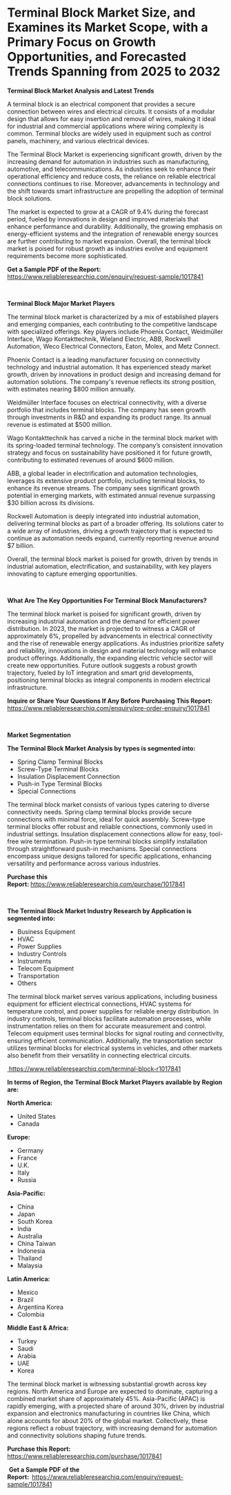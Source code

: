 <p><h1>Terminal Block Market Size, and Examines its Market Scope, with a Primary Focus on Growth Opportunities, and Forecasted Trends Spanning from 2025 to 2032</h1></p><p><strong>Terminal Block Market Analysis and Latest Trends</strong></p>
<p><p>A terminal block is an electrical component that provides a secure connection between wires and electrical circuits. It consists of a modular design that allows for easy insertion and removal of wires, making it ideal for industrial and commercial applications where wiring complexity is common. Terminal blocks are widely used in equipment such as control panels, machinery, and various electrical devices.</p><p>The Terminal Block Market is experiencing significant growth, driven by the increasing demand for automation in industries such as manufacturing, automotive, and telecommunications. As industries seek to enhance their operational efficiency and reduce costs, the reliance on reliable electrical connections continues to rise. Moreover, advancements in technology and the shift towards smart infrastructure are propelling the adoption of terminal block solutions.</p><p>The market is expected to grow at a CAGR of 9.4% during the forecast period, fueled by innovations in design and improved materials that enhance performance and durability. Additionally, the growing emphasis on energy-efficient systems and the integration of renewable energy sources are further contributing to market expansion. Overall, the terminal block market is poised for robust growth as industries evolve and equipment requirements become more sophisticated.</p></p>
<p><strong>Get a Sample PDF of the Report:&nbsp;</strong> <a href="https://www.reliableresearchiq.com/enquiry/request-sample/1017841?utm_campaign=3166&utm_medium=2&utm_source=Github&utm_content=ia&utm_term=17042025&utm_id=terminal-block">https://www.reliableresearchiq.com/enquiry/request-sample/1017841</a></p>
<p>&nbsp;</p>
<p><strong>Terminal Block Major Market Players</strong></p>
<p><p>The terminal block market is characterized by a mix of established players and emerging companies, each contributing to the competitive landscape with specialized offerings. Key players include Phoenix Contact, Weidmüller Interface, Wago Kontakttechnik, Wieland Electric, ABB, Rockwell Automation, Weco Electrical Connectors, Eaton, Molex, and Metz Connect.</p><p>Phoenix Contact is a leading manufacturer focusing on connectivity technology and industrial automation. It has experienced steady market growth, driven by innovations in product design and increasing demand for automation solutions. The company's revenue reflects its strong position, with estimates nearing $800 million annually.</p><p>Weidmüller Interface focuses on electrical connectivity, with a diverse portfolio that includes terminal blocks. The company has seen growth through investments in R&D and expanding its product range. Its annual revenue is estimated at $500 million.</p><p>Wago Kontakttechnik has carved a niche in the terminal block market with its spring-loaded terminal technology. The company’s consistent innovation strategy and focus on sustainability have positioned it for future growth, contributing to estimated revenues of around $600 million.</p><p>ABB, a global leader in electrification and automation technologies, leverages its extensive product portfolio, including terminal blocks, to enhance its revenue streams. The company sees significant growth potential in emerging markets, with estimated annual revenue surpassing $30 billion across its divisions.</p><p>Rockwell Automation is deeply integrated into industrial automation, delivering terminal blocks as part of a broader offering. Its solutions cater to a wide array of industries, driving a growth trajectory that is expected to continue as automation needs expand, currently reporting revenue around $7 billion.</p><p>Overall, the terminal block market is poised for growth, driven by trends in industrial automation, electrification, and sustainability, with key players innovating to capture emerging opportunities.</p></p>
<p>&nbsp;</p>
<p><strong>What Are The Key Opportunities For Terminal Block Manufacturers?</strong></p>
<p><p>The terminal block market is poised for significant growth, driven by increasing industrial automation and the demand for efficient power distribution. In 2023, the market is projected to witness a CAGR of approximately 6%, propelled by advancements in electrical connectivity and the rise of renewable energy applications. As industries prioritize safety and reliability, innovations in design and material technology will enhance product offerings. Additionally, the expanding electric vehicle sector will create new opportunities. Future outlook suggests a robust growth trajectory, fueled by IoT integration and smart grid developments, positioning terminal blocks as integral components in modern electrical infrastructure.</p></p>
<p><strong>Inquire or Share Your Questions If Any Before Purchasing This Report:</strong> <a href="https://www.reliableresearchiq.com/enquiry/pre-order-enquiry/1017841?utm_campaign=3166&utm_medium=2&utm_source=Github&utm_content=ia&utm_term=17042025&utm_id=terminal-block">https://www.reliableresearchiq.com/enquiry/pre-order-enquiry/1017841</a></p>
<p>&nbsp;</p>
<p><strong>Market Segmentation</strong></p>
<p><strong>The Terminal Block Market Analysis by types is segmented into:</strong></p>
<p><ul><li>Spring Clamp Terminal Blocks</li><li>Screw-Type Terminal Blocks</li><li>Insulation Displacement Connection</li><li>Push-in Type Terminal Blocks</li><li>Special Connections</li></ul></p>
<p><p>The terminal block market consists of various types catering to diverse connectivity needs. Spring clamp terminal blocks provide secure connections with minimal force, ideal for quick assembly. Screw-type terminal blocks offer robust and reliable connections, commonly used in industrial settings. Insulation displacement connections allow for easy, tool-free wire termination. Push-in type terminal blocks simplify installation through straightforward push-in mechanisms. Special connections encompass unique designs tailored for specific applications, enhancing versatility and performance across various industries.</p></p>
<p><strong>Purchase this Report:&nbsp;</strong><a href="https://www.reliableresearchiq.com/purchase/1017841?utm_campaign=3166&utm_medium=2&utm_source=Github&utm_content=ia&utm_term=17042025&utm_id=terminal-block">https://www.reliableresearchiq.com/purchase/1017841</a></p>
<p>&nbsp;</p>
<p><strong>The Terminal Block Market Industry Research by Application is segmented into:</strong></p>
<p><ul><li>Business Equipment</li><li>HVAC</li><li>Power Supplies</li><li>Industry Controls</li><li>Instruments</li><li>Telecom Equipment</li><li>Transportation</li><li>Others</li></ul></p>
<p><p>The terminal block market serves various applications, including business equipment for efficient electrical connections, HVAC systems for temperature control, and power supplies for reliable energy distribution. In industry controls, terminal blocks facilitate automation processes, while instrumentation relies on them for accurate measurement and control. Telecom equipment uses terminal blocks for signal routing and connectivity, ensuring efficient communication. Additionally, the transportation sector utilizes terminal blocks for electrical systems in vehicles, and other markets also benefit from their versatility in connecting electrical circuits.</p></p>
<p><a href="https://www.reliableresearchiq.com/terminal-block-r1017841?utm_campaign=3166&utm_medium=2&utm_source=Github&utm_content=ia&utm_term=17042025&utm_id=terminal-block">&nbsp;https://www.reliableresearchiq.com/terminal-block-r1017841</a></p>
<p><strong>In terms of Region, the Terminal Block Market Players available by Region are:</strong></p>
<p>
    <p> <strong> North America: </strong>
        <ul>
            <li>United States</li>
            <li>Canada</li>
        </ul>
        </p> 
    <p> <strong> Europe: </strong>
        <ul>
            <li>Germany</li>
            <li>France</li>
            <li>U.K.</li>
            <li>Italy</li>
            <li>Russia</li>
        </ul>
        </p> 
    <p> <strong> Asia-Pacific: </strong>
        <ul>
            <li>China</li>
            <li>Japan</li>
            <li>South Korea</li>
            <li>India</li>
            <li>Australia</li>
            <li>China Taiwan</li>
            <li>Indonesia</li>
            <li>Thailand</li>
            <li>Malaysia</li>
        </ul>
        </p> 
    <p> <strong> Latin America: </strong>
        <ul>
            <li>Mexico</li>
            <li>Brazil</li>
            <li>Argentina Korea</li>
            <li>Colombia</li>
        </ul>
        </p> 
    <p> <strong> Middle East & Africa: </strong>
        <ul>
            <li>Turkey</li>
            <li>Saudi</li>
            <li>Arabia</li>
            <li>UAE</li>
            <li>Korea</li>
        </ul>
    </p>
    </p>
<p><p>The terminal block market is witnessing substantial growth across key regions. North America and Europe are expected to dominate, capturing a combined market share of approximately 45%. Asia-Pacific (APAC) is rapidly emerging, with a projected share of around 30%, driven by industrial expansion and electronics manufacturing in countries like China, which alone accounts for about 20% of the global market. Collectively, these regions reflect a robust trajectory, with increasing demand for automation and connectivity solutions shaping future trends.</p></p>
<p><strong>Purchase this Report: </strong><a href="https://www.reliableresearchiq.com/purchase/1017841?utm_campaign=3166&utm_medium=2&utm_source=Github&utm_content=ia&utm_term=17042025&utm_id=terminal-block">https://www.reliableresearchiq.com/purchase/1017841</a></p>
<p>&nbsp;<strong>Get a Sample PDF of the Report:&nbsp;&nbsp;</strong><a href="https://www.reliableresearchiq.com/enquiry/request-sample/1017841?utm_campaign=3166&utm_medium=2&utm_source=Github&utm_content=ia&utm_term=17042025&utm_id=terminal-block">https://www.reliableresearchiq.com/enquiry/request-sample/1017841</a></p>
<p><strong></strong></p>
<p><p></p><p></p><p></p></p>
